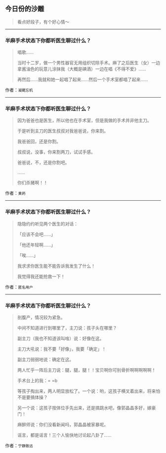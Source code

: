 ## 今日份的沙雕

> 看点好段子，有个好心情～


 
---

### 半麻手术状态下你都听医生聊过什么？

> 唱歌……
> 
> 当时十二岁，做一个男性器官无用组织切除手术。麻了之后医生（女）一边拿酱油色的玩意儿涂抹我（大概是碘酒）一边在唱《不得不爱》……
> 
> 再然后……我就和她一起唱了起来……然后一个手术室都唱了起来……


作者：`凝颸忘机`

---

### 半麻手术状态下你都听医生聊过什么？

> 因为爸爸也是医生，所以他也在手术室，但是我做的手术并非他主刀。
> 
> 于是听到主刀的医生叔叔对我爸爸说，你来割。
> 
> 我爸爸回，还是你割。
> 
> 叔叔说，没事，你来割两刀，试试手感。
> 
> 爸爸说，不，还是你割吧。
> 
> ……
> 
> 你们杀猪啊！！


作者：`黄菂`

---

### 半麻手术状态下你都听医生聊过什么？

> 隐隐约约听见两个医生的对话：
> 
> 「应该不会吧……」
> 
> 「他还年轻啊……」
> 
> 「唉……」
> 
> 我求求你医生能不能告诉我发生了什么！
> 
> 我觉得我还能抢救一下！


作者：`匿名用户`

---

### 半麻手术状态下你都听医生聊过什么？

> 剖腹产，情况较为紧急。
> 
> 中间不知道进行到哪里了，主刀说：孩子头在哪里？
> 
> 副主刀（我也不知道该叫啥）说：好像在这。
> 
> 主刀大吼说：我不要「好像」，我要「确定」！
> 
> 副主刀弱弱地说：确定在这。
> 
> 两人忙乎一阵后主刀说：腿，腿，腿！！宝贝啊你可别骨折啊啊啊啊啊！
> 
> 手术台上的我：= =b
> 
> 等孩子掏出来，两人明显放松了。一个说：哟，这孩子横叉着出来，将来怕不是要搞体操？
> 
> 另一个说：这孩子按体位手先出来，还是搞跳水吧，像郭晶晶多好，嫁豪门！
> 
> 麻醉师说：你们没看新闻吗，郭晶晶被家暴呢。
> 
> 谣言，都是谣言！三个人愉快地讨论起八卦了……


作者：`宁静致远`
